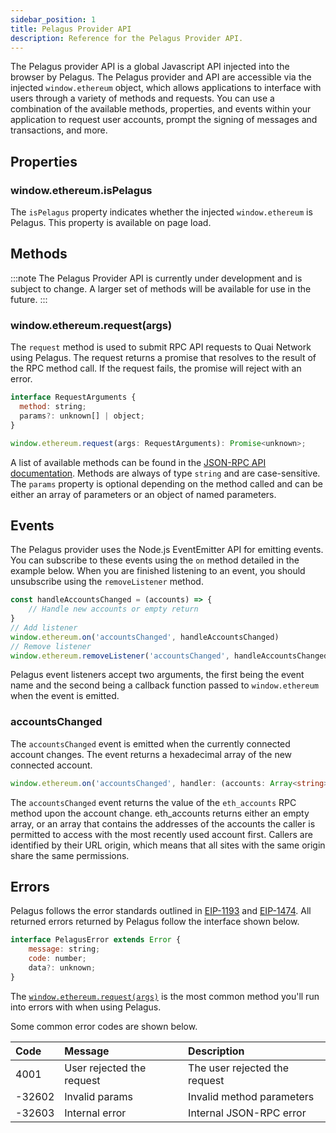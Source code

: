 ```yaml
---
sidebar_position: 1
title: Pelagus Provider API
description: Reference for the Pelagus Provider API.
---
```


The Pelagus provider API is a global Javascript API injected into the browser by Pelagus. The Pelagus provider and API are accessible via the injected `window.ethereum` object, which allows applications to interface with users through a variety of methods and requests. You can use a combination of the available methods, properties, and events within your application to request user accounts, prompt the signing of messages and transactions, and more.

## Properties

### window.ethereum.isPelagus

The `isPelagus` property indicates whether the injected `window.ethereum` is Pelagus. This property is available on page load.

## Methods

:::note
The Pelagus Provider API is currently under development and is subject to change. A larger set of methods will be available for use in the future.
:::

### window.ethereum.request(args)

The `request` method is used to submit RPC API requests to Quai Network using Pelagus. The request returns a promise that resolves to the result of the RPC method call. If the request fails, the promise will reject with an error.

```js
interface RequestArguments {
  method: string;
  params?: unknown[] | object;
}

window.ethereum.request(args: RequestArguments): Promise<unknown>;
```

A list of available methods can be found in the [JSON-RPC API documentation](json-rpc-api.md/#unrestricted-methods). Methods are always of type `string` and are case-sensitive. The `params` property is optional depending on the method called and can be either an array of parameters or an object of named parameters.

## Events

The Pelagus provider uses the Node.js EventEmitter API for emitting events. You can subscribe to these events using the `on` method detailed in the example below. When you are finished listening to an event, you should unsubscribe using the `removeListener` method.

```js
const handleAccountsChanged = (accounts) => {
	// Handle new accounts or empty return
}
// Add listener
window.ethereum.on('accountsChanged', handleAccountsChanged)
// Remove listener
window.ethereum.removeListener('accountsChanged', handleAccountsChanged)
```

Pelagus event listeners accept two arguments, the first being the event name and the second being a callback function passed to `window.ethereum` when the event is emitted.

### accountsChanged

The `accountsChanged` event is emitted when the currently connected account changes. The event returns a hexadecimal array of the new connected account.

```ts
window.ethereum.on('accountsChanged', handler: (accounts: Array<string>) => void);
```

The `accountsChanged` event returns the value of the `eth_accounts` RPC method upon the account change. eth_accounts returns either an empty array, or an array that contains the addresses of the accounts the caller is permitted to access with the most recently used account first. Callers are identified by their URL origin, which means that all sites with the same origin share the same permissions.

## Errors

Pelagus follows the error standards outlined in [EIP-1193](https://eips.ethereum.org/EIPS/eip-1193#provider-errors) and [EIP-1474](https://eips.ethereum.org/EIPS/eip-1474#error-codes). All returned errors returned by Pelagus follow the interface shown below.

```js
interface PelagusError extends Error {
	message: string;
	code: number;
	data?: unknown;
}
```

The [`window.ethereum.request(args)`](#windowquairequestargs) is the most common method you'll run into errors with when using Pelagus.

Some common error codes are shown below.

| Code   | Message                   | Description                   |
| :----- | :------------------------ | :---------------------------- |
| 4001   | User rejected the request | The user rejected the request |
| -32602 | Invalid params            | Invalid method parameters     |
| -32603 | Internal error            | Internal JSON-RPC error       |
